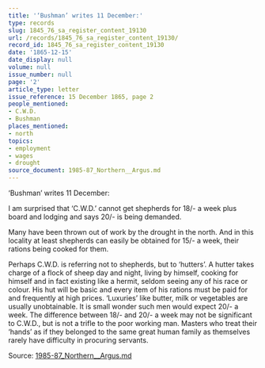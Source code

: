```yaml
---
title: '‘Bushman’ writes 11 December:'
type: records
slug: 1845_76_sa_register_content_19130
url: /records/1845_76_sa_register_content_19130/
record_id: 1845_76_sa_register_content_19130
date: '1865-12-15'
date_display: null
volume: null
issue_number: null
page: '2'
article_type: letter
issue_reference: 15 December 1865, page 2
people_mentioned:
- C.W.D.
- Bushman
places_mentioned:
- north
topics:
- employment
- wages
- drought
source_document: 1985-87_Northern__Argus.md
---
```


‘Bushman’ writes 11 December:

I am surprised that ‘C.W.D.’ cannot get shepherds for 18/- a week plus board and lodging and says 20/- is being demanded.

Many have been thrown out of work by the drought in the north.  And in this locality at least shepherds can easily be obtained for 15/- a week, their rations being cooked for them.

Perhaps C.W.D. is referring not to shepherds, but to ‘hutters’.  A hutter takes charge of a flock of sheep day and night, living by himself, cooking for himself and in fact existing like a hermit, seldom seeing any of his race or colour.  His hut will be basic and every item of his rations must be paid for and frequently at high prices.  ‘Luxuries’ like butter, milk or vegetables are usually unobtainable.  It is small wonder such men would expect 20/- a week.  The difference between 18/- and 20/- a week may not be significant to C.W.D., but is not a trifle to the poor working man.  Masters who treat their ‘hands’ as if they belonged to the same great human family as themselves rarely have difficulty in procuring servants.

Source: [1985-87_Northern__Argus.md](/downloads/markdown/1985-87_Northern__Argus.md)
